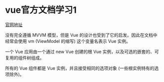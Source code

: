 # vue官方文档学习1

[官网地址](https://vuejs.bootcss.com/guide)

没有完全遵循 MVVM 模型，但是 Vue 的设计也受到了它的启发。因此在文档中经常会使用 vm (ViewModel 的缩写) 这个变量名表示 Vue 实例。

一个 Vue 应用由一个通过 new Vue 创建的根 Vue 实例，以及可选的嵌套的、可复用的组件树组成。

所有的 Vue 组件都是 Vue 实例，并且接受相同的选项对象 (一些根实例特有的选项除外)。
